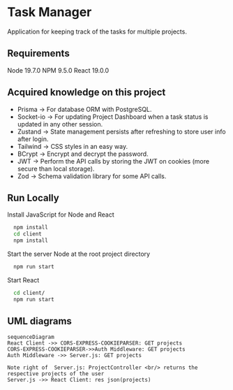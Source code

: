 
# Task Manager

Application for keeping track of the tasks for multiple projects.

## Requirements
Node 19.7.0
NPM 9.5.0
React 19.0.0

## Acquired knowledge on this project

 - Prisma -> For database ORM with PostgreSQL.
 - Socket-io -> For updating Project Dashboard when a task status is updated in any other session. 
 - Zustand -> State management persists after refreshing to store user info after login.
 - Tailwind -> CSS styles in an easy way.
 - BCrypt -> Encrypt and decrypt the password.
 - JWT -> Perform the API calls by storing the JWT on cookies (more secure than local storage).
 - Zod -> Schema validation library for some API calls.

## Run Locally

Install JavaScript for Node and React

```bash
  npm install
  cd client
  npm install
```
Start the server Node at the root project directory
```bash
  npm run start
```
Start React
```bash
  cd client/
  npm run start
```

## UML diagrams



```mermaid
sequenceDiagram
React Client ->> CORS-EXPRESS-COOKIEPARSER: GET projects
CORS-EXPRESS-COOKIEPARSER->>Auth Middleware: GET projects
Auth Middleware ->> Server.js: GET projects

Note right of  Server.js: ProjectController <br/> returns the respective projects of the user
Server.js ->> React Client: res json(projects)

```
